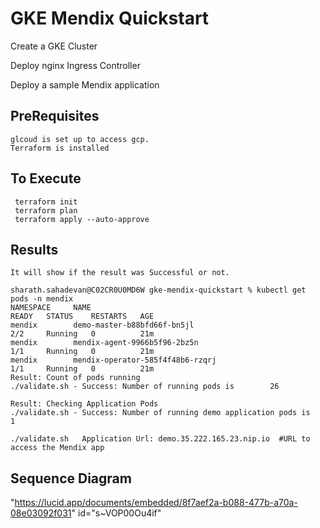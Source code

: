 
# GKE Mendix Quickstart


   Create a GKE Cluster

   Deploy nginx Ingress Controller

   Deploy a sample Mendix application

## PreRequisites
    glcoud is set up to access gcp.
    Terraform is installed

## To Execute

     terraform init
     terraform plan
     terraform apply --auto-approve

## Results

    It will show if the result was Successful or not.
   
    sharath.sahadevan@C02CR0U0MD6W gke-mendix-quickstart % kubectl get pods -n mendix
    NAMESPACE     NAME                                                             READY   STATUS    RESTARTS   AGE
    mendix        demo-master-b88bfd66f-bn5jl                                      2/2     Running   0          21m
    mendix        mendix-agent-9966b5f96-2bz5n                                     1/1     Running   0          21m
    mendix        mendix-operator-585f4f48b6-rzqrj                                 1/1     Running   0          21m
    Result: Count of pods running 
    ./validate.sh - Success: Number of running pods is        26

    Result: Checking Application Pods 
    ./validate.sh - Success: Number of running demo application pods is         1

    ./validate.sh   Application Url: demo.35.222.165.23.nip.io  #URL to access the Mendix app


## Sequence Diagram
"https://lucid.app/documents/embedded/8f7aef2a-b088-477b-a70a-08e03092f031" id="s~VOP00Ou4if"
